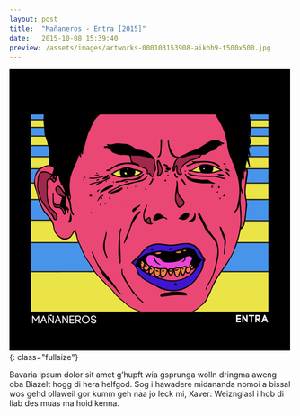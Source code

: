 ```yaml
---
layout: post
title:  "Mañaneros - Entra [2015]"
date:   2015-10-08 15:39:40
preview: /assets/images/artworks-000103153908-aikhh9-t500x500.jpg
---
```


![Picture 1](/assets/images/artworks-000103153908-aikhh9-t500x500.jpg){: class="fullsize"}

Bavaria ipsum dolor sit amet g’hupft wia gsprunga wolln dringma aweng oba Biazelt hogg di hera helfgod. Sog i hawadere midananda nomoi a bissal wos gehd ollaweil gor kumm geh naa jo leck mi, Xaver: Weiznglasl i hob di liab des muas ma hoid kenna.
